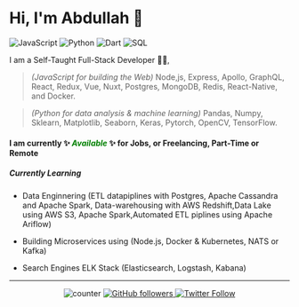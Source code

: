 # Hi, I'm Abdullah 👋

![JavaScript](https://img.shields.io/static/v1?label&message=JavaScript%20💙&color=f0db4f)
![Python](https://img.shields.io/static/v1?label&message=Python%20💙&color=306998)
![Dart](https://img.shields.io/static/v1?label&message=Dart%20💙&color=00a758)
![SQL](https://img.shields.io/static/v1?label&message=SQL%20💙&color=f29111)

I am a Self-Taught Full-Stack Developer 👨‍💻,

> _(JavaScript for building the Web)_ Node,js, Express, Apollo, GraphQL, React, Redux, Vue, Nuxt, Postgres, MongoDB, Redis, React-Native, and Docker.

> _(Python for data analysis & machine learning)_ Pandas, Numpy, Sklearn, Matplotlib, Seaborn, Keras, Pytorch, OpenCV, TensorFlow.

#### I am currently ✨ <span style="color:green"> _Available_ </span> ✨ for Jobs, or Freelancing, Part-Time or Remote

##### Currently Learning

- Data Enginnering (ETL datapiplines with Postgres, Apache Cassandra and Apache Spark, Data-warehousing with AWS Redshift,Data Lake using AWS S3, Apache Spark,Automated ETL piplines using Apache Ariflow)

- Building Microservices using (Node.js, Docker & Kubernetes, NATS or Kafka)

- Search Engines ELK Stack (Elasticsearch, Logstash, Kabana)

---

<center>

![counter](https://enuo42nux1rll7f.m.pipedream.net)
[
![GitHub followers](https://img.shields.io/github/followers/kurdi89?label=Github%20%F0%9F%91%8B&color=green)
](https://github.com/kurdi89/ "Find me on Github 💚")
[
![Twitter Follow](https://img.shields.io/twitter/follow/3boOodE?label=Twitter%20%F0%9F%91%8B&style=flat&color=1DA1F2)
](https://twitter.com/intent/user?screen_name=3boOodE "Follow me on Twitter 💙")

</center>
